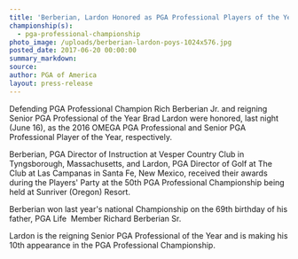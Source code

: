 ```yaml
---
title: 'Berberian, Lardon Honored as PGA Professional Players of the Year'
championship(s):
  - pga-professional-championship
photo_image: /uploads/berberian-lardon-poys-1024x576.jpg
posted_date: 2017-06-20 00:00:00
summary_markdown:
source:
author: PGA of America
layout: press-release
---
```


Defending PGA Professional Champion Rich Berberian Jr. and reigning Senior PGA Professional of the Year Brad Lardon were honored, last night (June 16), as the 2016 OMEGA PGA Professional and Senior PGA Professional Player of the Year, respectively.

Berberian, PGA Director of Instruction at Vesper Country Club in Tyngsborough, Massachusetts, and Lardon, PGA Director of Golf at The Club at Las Campanas in Santa Fe, New Mexico, received their awards during the Players' Party at the 50th PGA Professional Championship being held at Sunriver (Oregon) Resort.

Berberian won last year's national Championship on the 69th birthday of his father, PGA Life&nbsp; Member Richard Berberian Sr.

Lardon is the reigning Senior PGA Professional of the Year and is making his 10th appearance in the PGA Professional Championship.